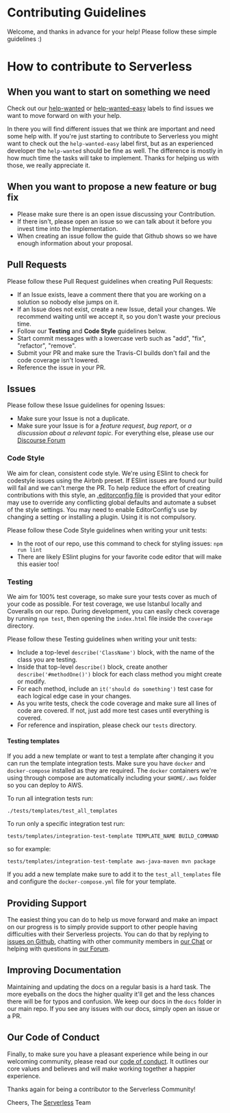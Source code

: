 # Contributing Guidelines

Welcome, and thanks in advance for your help!  Please follow these simple guidelines :)

# How to contribute to Serverless

## When you want to start on something we need

Check out our [help-wanted](https://github.com/serverless/serverless/labels/help-wanted) or [help-wanted-easy](https://github.com/serverless/serverless/labels/help-wanted-easy) labels to find issues we want to move forward on with your help.

In there you will find different issues that we think are important and need some help with. If you're just starting to contribute to Serverless you might want to check out the `help-wanted-easy` label first, but as an experienced developer the `help-wanted` should be fine as well. The difference is mostly in how much time the tasks will take to implement. Thanks for helping us with those, we really appreciate it.

## When you want to propose a new feature or bug fix
* Please make sure there is an open issue discussing your Contribution.
* If there isn't, please open an issue so we can talk about it before you invest time into the Implementation.
* When creating an issue follow the guide that Github shows so we have enough information about your proposal.

## Pull Requests
Please follow these Pull Request guidelines when creating Pull Requests:
* If an Issue exists, leave a comment there that you are working on a solution so nobody else jumps on it.
* If an Issue does not exist, create a new Issue, detail your changes.  We recommend waiting until we accept it, so you don't waste your precious time.
* Follow our **Testing** and **Code Style** guidelines below.
* Start commit messages with a lowercase verb such as "add", "fix", "refactor", "remove".
* Submit your PR and make sure the Travis-CI builds don't fail and the code coverage isn't lowered.
* Reference the issue in your PR.

## Issues
Please follow these Issue guidelines for opening Issues:
* Make sure your Issue is not a duplicate.
* Make sure your Issue is for a *feature request*, *bug report*, or *a discussion about a relevant topic*.  For everything else, please use our [Discourse Forum](http://forum.serverless.com)

### Code Style
We aim for clean, consistent code style.  We're using ESlint to check for codestyle issues using the Airbnb preset. If ESlint issues are found our build will fail and we can't merge the PR.  To help reduce the effort of creating contributions with this style, an [.editorconfig file](http://editorconfig.org/) is provided that your editor may use to override any conflicting global defaults and automate a subset of the style settings.  You may need to enable EditorConfig's use by changing a setting or installing a plugin.  Using it is not compulsory.

Please follow these Code Style guidelines when writing your unit tests:
* In the root of our repo, use this command to check for styling issues: `npm run lint`
* There are likely ESlint plugins for your favorite code editor that will make this easier too!

### Testing
We aim for 100% test coverage, so make sure your tests cover as much of your code as possible.  For test coverage, we use Istanbul locally and Coveralls on our repo.  During development, you can easily check coverage by running `npm test`, then opening the `index.html` file inside the `coverage` directory.

Please follow these Testing guidelines when writing your unit tests:
*  Include a top-level `describe('ClassName')` block, with the name of the class you are testing.
*  Inside that top-level `describe()` block, create another `describe('#methodOne()')` block for each class method you might create or modify.
*  For each method, include an `it('should do something')` test case for each logical edge case in your changes.
*  As you write tests, check the code coverage and make sure all lines of code are covered.  If not, just add more test cases until everything is covered.
*  For reference and inspiration, please check our `tests` directory.

#### Testing templates
If you add a new template or want to test a template after changing it you can run the template integration tests. Make sure you have `docker` and `docker-compose` installed as they are required. The `docker` containers we're using through compose are automatically including your `$HOME/.aws` folder so you can deploy to AWS.

To run all integration tests run:

```
./tests/templates/test_all_templates
```

To run only a specific integration test run:

```
tests/templates/integration-test-template TEMPLATE_NAME BUILD_COMMAND
```

so for example:

```
tests/templates/integration-test-template aws-java-maven mvn package
```

If you add a new template make sure to add it to the `test_all_templates` file and configure the `docker-compose.yml` file for your template.


## Providing Support
The easiest thing you can do to help us move forward and make an impact on our progress is to simply provide support to other people having difficulties with their Serverless projects. You can do that by replying to [issues on Github](https://github.com/serverless/serverless/issues), chatting with other community members in [our Chat](http://chat.serverless.com) or helping with questions in [our Forum](http://forum.serverless.com).

## Improving Documentation
Maintaining and updating the docs on a regular basis is a hard task. The more eyeballs on the docs the higher quality it'll get and the less chances there will be for typos and confusion. We keep our docs in the `docs` folder in our main repo. If you see any issues with our docs, simply open an issue or a PR.

## Our Code of Conduct
Finally, to make sure you have a pleasant experience while being in our welcoming community, please read our [code of conduct](code_of_conduct.md). It outlines our core values and believes and will make working together a happier experience.

Thanks again for being a contributor to the Serverless Community!

Cheers,
The [Serverless](http://www.serverless.com) Team
